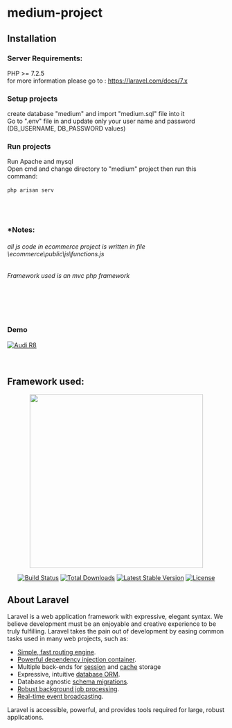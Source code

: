 # medium-project
## Installation
### Server Requirements:
PHP >= 7.2.5<br/>
for more information please go to : https://laravel.com/docs/7.x <br>
### Setup projects
create database "medium" and import "medium.sql" file into it<br>
Go to ".env" file in and update only your user name and password (DB_USERNAME, DB_PASSWORD values)<br>
### Run projects
Run Apache and mysql<br>
Open cmd and change directory to "medium" project then run this command:<br><br>
`php arisan serv `<br><br>
<br><br>
### *Notes:
###### all js code in ecommerce project is written in file \ecommerce\public\js\functions.js<br>
###### Framework used is an mvc php framework<br>


<br><br><br>
### Demo
[![Audi R8](http://img.youtube.com/vi/d2GNP9c56kQ/0.jpg)](https://youtu.be/d2GNP9c56kQ "Audi R8") 
<br><br><br>
## Framework used:
<p align="center"><img src="https://res.cloudinary.com/dtfbvvkyp/image/upload/v1566331377/laravel-logolockup-cmyk-red.svg" width="400"></p>

<p align="center">
<a href="https://travis-ci.org/laravel/framework"><img src="https://travis-ci.org/laravel/framework.svg" alt="Build Status"></a>
<a href="https://packagist.org/packages/laravel/framework"><img src="https://poser.pugx.org/laravel/framework/d/total.svg" alt="Total Downloads"></a>
<a href="https://packagist.org/packages/laravel/framework"><img src="https://poser.pugx.org/laravel/framework/v/stable.svg" alt="Latest Stable Version"></a>
<a href="https://packagist.org/packages/laravel/framework"><img src="https://poser.pugx.org/laravel/framework/license.svg" alt="License"></a>
</p>

## About Laravel

Laravel is a web application framework with expressive, elegant syntax. We believe development must be an enjoyable and creative experience to be truly fulfilling. Laravel takes the pain out of development by easing common tasks used in many web projects, such as:

- [Simple, fast routing engine](https://laravel.com/docs/routing).
- [Powerful dependency injection container](https://laravel.com/docs/container).
- Multiple back-ends for [session](https://laravel.com/docs/session) and [cache](https://laravel.com/docs/cache) storage
- Expressive, intuitive [database ORM](https://laravel.com/docs/eloquent).
- Database agnostic [schema migrations](https://laravel.com/docs/migrations).
- [Robust background job processing](https://laravel.com/docs/queues).
- [Real-time event broadcasting](https://laravel.com/docs/broadcasting).

Laravel is accessible, powerful, and provides tools required for large, robust applications.


